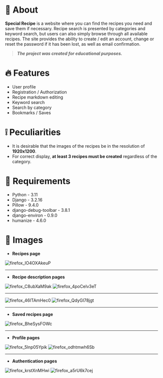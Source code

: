 # 📃 About

**Special Recipe** is a website where you can find the recipes you need and save them if necessary.
Recipe search is presented by categories and keyword search, but users can also simply browse through 
all available recipes.
The site provides the ability to create / edit an account, change or reset the password if it has been lost, 
as well as email confirmation.

> ***The project was created for educational purposes.***

# 🔥 Features

* User profile
* Registration / Authorization
* Recipe markdown editing
* Keyword search
* Search by category
* Bookmarks / Saves

# ❕ Peculiarities

* It is desirable that the images of the recipes be in the resolution of **1920x1200**.
* For correct display, **at least 3 recipes must be created** regardless of the category.

# 📜 Requirements

* Python - 3.11
* Django - 3.2.16
* Pillow - 9.4.0
* django-debug-toolbar - 3.8.1
* django-environ - 0.9.0
* humanize - 4.6.0

# 🌄 Images
* **Recipes page**

![firefox_lO4OXAkeuP](https://user-images.githubusercontent.com/97694131/217355750-9c15d834-be50-480b-afc1-fd91b1de81bc.jpg)
<hr>

* **Recipe description pages**

![firefox_C8ubXaM9ak](https://user-images.githubusercontent.com/97694131/217356003-aef46fb4-d86e-4726-85b8-2fee3ff92f67.png)
![firefox_4poCeIv3eT](https://user-images.githubusercontent.com/97694131/217356024-c4a36ad9-637f-4d51-89ef-948ec6bbd24a.png)
<hr>

![firefox_46ITAmHec0](https://user-images.githubusercontent.com/97694131/217356246-e6b8b9cb-520d-42e1-a39f-68a6f1da8ccf.png)
![firefox_QdyGI78jgt](https://user-images.githubusercontent.com/97694131/217356317-145cddd9-5bbb-4a9b-8b6c-cd4f017e607d.png)
<hr>

* **Saved recipes page**

![firefox_BheSysFOWc](https://user-images.githubusercontent.com/97694131/217356592-f160fed0-7031-4d1e-a683-7a253d87e6c3.png)
<hr>

* **Profile pages**

![firefox_5lnp05Ypik](https://user-images.githubusercontent.com/97694131/217356708-abe557f9-d7ce-468d-9a50-41dd33de04d5.png)
![firefox_odhtmwh6Sb](https://user-images.githubusercontent.com/97694131/217356721-54fa7144-e389-408a-b759-bfb22c912fc6.png)
<hr>

* **Authentication pages**

![firefox_krstXnMHwi](https://user-images.githubusercontent.com/97694131/217356898-79659c57-a43a-459f-a727-1809f6c9428a.png)
![firefox_a5rU6k7cej](https://user-images.githubusercontent.com/97694131/217356909-27cea54d-3238-411c-ac0e-7050f8550819.png)
